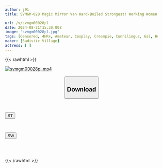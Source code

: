 ```yaml
---
author: j91
title: SVMGM-028 Magic Mirror Van Hard-Boiled Strongest! Working Women Showdown! The Weakest Sadi Employee Army★ VS Saitama Single Office Ladies Army Rock-Paper-Scissors Match! Yoyoi’s Yoyoi~♪ Pride, Panties And Instant Sex Are On The Line, And The Beautiful Mature Pr’s Surprisingly Cute Nipples Are Exposed! Eat The Raw Pussy Of The Craziest Pachinko Parlor Clerk!

url: /v/svmgm00028pl
date: 2024-08-21T15:30:00Z
image: "svmgm00028pl.jpg"
tags: [Censored, 4HR+, Amateur, Cosplay, Creampie, Cunnilingus, Gal, Humiliation, Nampa, OL, Pantyhose, Planning]
maker: [Sadistic Village]
actress: [ ]
---
```



{{< rawhtml >}}

<div class="video" data-videoid="qgL21aPLpyCzre9">
    <a href="javascript:;">
        <img src="/v/svmgm00028pl/svmgm00028pl.jpg" width="WIDTH" height="HEIGHT" alt="svmgm00028pl.mp4" loading="lazy">
    </a>
</div>

<script type="text/javascript" src="https://j91.asia/asset/on-demand-st.js"></script>

<br>
  <link rel="stylesheet" href="https://j91.asia/asset/bs5.css">
  
  <center>
  <button class="btn btn-primary" type="button" data-bs-toggle="collapse" data-bs-target=".multi-collapse" aria-expanded="false" aria-controls="multiCollapseExample1 multiCollapseExample2"><h2>Download</h2></button></center>
</p>
<div class="row">
  <div class="col">
    <div class="collapse multi-collapse" id="multiCollapseExample1">
      <div class="card card-body">
	      	      <br>
<div class="buttons">  
<p><a href="/v/svmgm00028pl/st.html" target="_blank"><button class="btn-hover color-3"><i class="fa fa-download"></i> ST</button></a></p></div>
    </div>
  </div>
</div>
  <div class="col">
    <div class="collapse multi-collapse" id="multiCollapseExample2">
      <div class="card card-body">
	      <br>
<div class="buttons">
<p><a href="/v/svmgm00028pl/sw.html" target="_blank"><button class="btn-hover color-2"><i class="fa fa-download"></i> SW</button></a></p></div>
<br><br>
      </div>
    </div>
  </div>
</div>

{{< /rawhtml >}}